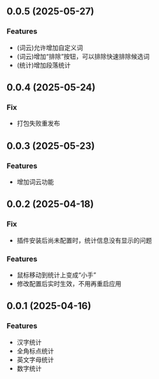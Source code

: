 ## 0.0.5 (2025-05-27)
### Features
- (词云)允许增加自定义词
- (词云)增加“排除”按钮，可以排除快速排除候选词
- (统计)增加段落统计

## 0.0.4 (2025-05-24)
### Fix
- 打包失败重发布

## 0.0.3 (2025-05-23)
### Features
- 增加词云功能

## 0.0.2 (2025-04-18)
### Fix
- 插件安装后尚未配置时，统计信息没有显示的问题
### Features
- 鼠标移动到统计上变成“小手”		
- 修改配置后实时生效，不用再重启应用

## 0.0.1 (2025-04-16)
### Features
- 汉字统计 
- 全角标点统计
- 英文字母统计
- 数字统计
